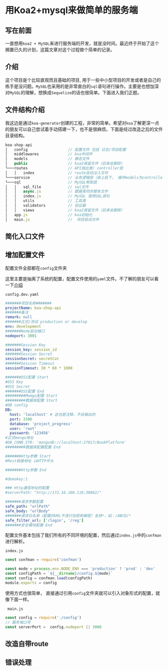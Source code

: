 # 用Koa2+mysql来做简单的服务端

## 写在前面
一直想用`koa2 + MySQL`来进行服务端的开发，就是没时间。最近终于开始了这个搁置已久的计划，这篇文章对这个过程做个简单的记录。

## 介绍
这个项目是个比较直观而且基础的项目, 用于一些中小型项目的开发或者是自己的练手是没问题。`MySQL`也采用的是非常直白的`sql`语句进行操作。主要是也想加深对`MySQL`的理解，想换成`Sequelize`的话也很简单。下面进入我们正题。

## 文件结构介绍

我这边是通过`koa-generator`创建的工程，非常的简单。希望对`koa`了解更深一点的朋友可以自己尝试着手动搭建一下，也不是很麻烦。下面是经过改造之后的文件目录结构。

```js
koa-shop-api
│   config                  // 配置文件 包括 日志/项目配置
│   middlewares             // koa中间件
│   models                  // 静态文件
│   public                  // koa2保留文件（后来会删除）
└───routes                  // API抛出曾/ controller层
│   │   index               // route自动注入文件
└───service                 // 业务逻辑层（承上启下， 操作models为controller层服务）
└───sql                     // MySQL帮助层
│   │   sql_file            // sql文件
│   │   async.js            // 数据库同步脚本文件
│   │   index.js            // MySQL 使用SQL语句
│   │   utils               // 工具类
│   │   validators          // 验证器
│   │   views               // koa2保留文件（后来会删除）
│   app.js                  // koa初始化
│   main.js                 //  项目启动文件

```

## 简化入口文件

## 增加配置文件

配置文件全部都在`config`文件夹 

这里主要是抽离了系统的配置，配置文件使用的`yaml`文件。不了解的朋友可以看一下[介绍]()

`config.dev.yaml`
```yaml
#######项目名称#######
projectName: koa-shop-api
#######备注
remark: null
#######正式/测试 production or develop
env: development
#######Node启动端口
nodeport: 3001

#######Session Key
session_key: session_id
#######Session Secret
sessionSecret: secretCat
#######Session Timeout
sessionTimeout: 30 * 60 * 1000

#######OSS配置 Start
#OSS Key
#OSS Secret
#######OSS配置 End
#########Momgo配置 Start
#########数据库配置 Start
#DB config
DB:
  host: 'localhost' # 这也是注释，不会输出的
  port: 3306
  database: 'project_progress'
  user: 'root'
  password: '123456'
#正式mongo地址
#DB_CONN_STR: 'mongodb://localhost:27017/BookPlatform'
#########数据库配置配置 End

#######Http参数 Start
#Rest链接地址 以HTTP开头

#######Http参数 End

#demokey:1

### Http通信地址的配置
#serverPath: "http://172.16.100.116:30062/"

#######请求参数配置
safe_path: "urlPath"
safe_body: "urlBody"
#######请求白名单（配置的URL不进行加密和解密）支持*，如：/ABCD/*
safe_filter_url: ['/login', '/reg']
#######安全模块配置 End
```

配置文件基本包括了我们所有的不同环境的配置，然后通过`index.js`中的`confman`进行解析。

`index.js`
```js
const confman = require('confman')

const mode = process.env.NODE_ENV === 'production' ? 'prod' : 'dev'
const configPath = `${__dirname}/config.${mode}`
const config = confman.load(configPath)
module.exports = config
```

使用方式也很简单， 直接通过引用`config`文件夹就可以引入对象形式的配置，就像下面一样。

` main.js`
```js
const config = require('./config')
// 服务端口号
const serverPort =  config.nodeport || 3000
```

## 改造自带route

## 错误处理




